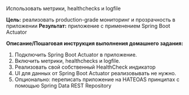 Использовать метрики, healthchecks и logfile

**Цель:** реализовать production-grade мониторинг и прозрачность в приложении
**Результат:** приложение с применением Spring Boot Actuator

**Описание/Пошаговая инструкция выполнения домашнего задания:**
1) Подключить Spring Boot Actuator в приложение.
2) Включить метрики, healthchecks и logfile.
3) Реализовать свой собственный HealthCheck индикатор
4) UI для данных от Spring Boot Actuator реализовывать не нужно.
5) Опционально: переписать приложение на HATEOAS принципах с помощью Spring Data REST Repository
